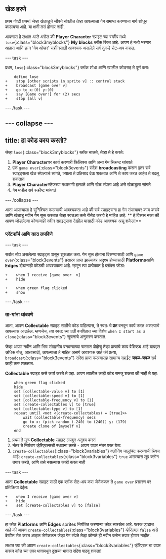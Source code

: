 ## खेळ हरणे

प्रथम गोष्टी प्रथम! जेव्हा खेळाडूचे जीवने संपतील तेव्हा आपल्याला गेम समाप्त करण्याचा मार्ग शोधून काढायचा आहे. या क्षणी तसं होणार नाही.

आपणास हे लक्षात आले असेल की **Player Character** स्प्राइट च्या स्क्रीप मध्ये `lose`{:class="block3myblocks"} **My blocks** ब्लॉक रिक्त आहे. आपण हे मध्ये भरणार आहात आणि छान 'गेम ओव्हर' स्क्रीनसाठी आवश्यक असलेले सर्व तुकडे सेट-अप कराल.

\--- task \---

प्रथम, `lose`{:class="block3myblocks"} ब्लॉक शोधा आणि खालील कोडसह ते पूर्ण करा:

```blocks3
    define lose
+    stop [other scripts in sprite v] :: control stack
+    broadcast [game over v]
+    go to x:(0) y:(0)
+    say [Game over!] for (2) secs
+    stop [all v]
```

\--- /task \---

## \--- collapse \---

## title: हा कोड काय करतो?

जेव्हा `lose`{:class="block3myblocks"} ब्लॉक चालते, तेव्हा ते हे करते:

1. **Player Character**वर कार्य करणारी फिज़िक्स आणि अन्य गेम स्क्रिप्ट थांबवते
2. एक `game over`{:class="block3events"} संदेश **broadcasting** करून इतर सर्व स्प्राइट्सला खेळ संपल्याचे सांगते, ज्याला ते प्रतिसाद देऊ शकतात आणि ते काय करत आहेत ते बदलू शकतात
3. **Player Character**स्टेजच्या मध्यभागी हलवते आणि खेळ संपला आहे असे खेळाडूला सांगते
4. गेम मधील सर्व स्क्रीप्ट थांबवते

\--- /collapse \---

आता आपल्याला हे सुनिश्चित करण्याची आवश्यकता आहे की सर्व स्प्राइट्सना हा गेम संपल्यावर काय करावे आणि खेळाडू नवीन गेम सुरू करतात तेव्हा स्वतःला कसे रीसेट करावे हे माहित आहे. ** हे विसरू नका की आपण जोडलेल्या कोणत्याही नवीन स्प्राइट्सना देखील यासाठी कोड आवश्यक असू शकेल!**

### प्लॅटफॉर्म आणि काठ लपविणे

\--- task \---

सर्वात सोप असलेल्या स्प्राइट्स पासून शुरुआत करा. गेम सुरू होताना दिसण्यासाठी आणि `game over`{:class="block3events"} प्रसारण प्राप्त झाल्यावर अदृश्य होण्यासाठी **Platforms**आणि **Edges** दोघांनाही कोडची आवश्यकता आहे. म्हणून त्या प्रत्येकात हे ब्लॉक्स जोडा:

```blocks3
+    when I receive [game over  v]
+    hide
```

```blocks3
+    when green flag clicked
+    show
```

\--- /task \---

### ता-यांना थांबवणे

आता, आपण **Collectable** स्प्राइट साठीचे कोड पाहिल्यास, ते स्वतः चे **प्रत** बनवून कार्य करत असल्याचे आपल्यास आढळेल. म्हणजेच, त्या स्वत: च्या प्रती बनवितात ज्या विशेष `when I start as a clone`{:class="block3events"} सूचनांचे अनुसरण करतात.

जेव्हा आपण नवीन आणि भिन्न संग्रहणीय बनवण्याच्या चरणात पोहोचु तेव्हा प्रत्यांचे काय वैशिष्ठ्य आहे याबद्दल अधिक बोलू. आत्तासाठी, आपल्याला हे माहित असणे आवश्यक आहे की प्रत्या, `broadcast`{:class="block3events"} संदेश प्राप्त करण्यासह सामान्य स्प्राईट **जवळ-जवळ** सर्व काही करु शकतात.

**Collectable** स्प्राइट कसे कार्य करते ते पहा. आपण त्यातील काही कोड समजू शकता की नाही ते पहा:

```blocks3
    when green flag clicked
    hide
    set [collectable-value v] to [1]
    set [collectable-speed v] to [1]
    set [collectable-frequency v] to [1]
    set [create-collectables v] to [true]
    set [collectable-type v] to [1]
    repeat until <not <(create-collectables) = [true]>>
        wait (collectable-frequency) secs
        go to x: (pick random (-240) to (240)) y: (179)
        create clone of [myself v]
    end
```

1. प्रथम ते मूळ **Collectable** स्प्राइट लपवून अदृश्य करतं
2. नंतर ते नियंत्रण व्हेरिएबल्सची स्थापना करते - आपण यावर नंतर परत येऊ
3. `create-collectables`{:class="block3variables"} क्लोनिंग चालू/बंद करण्याची स्विच आहे: `create-collectables`{:class="block3variables"} `true` असल्यास लूप क्लोन तयार करते, आणि तसे नसल्यास काही करत नाही

\--- task \---

आता **Collectable** स्प्राइट साठी एक ब्लॉक सेट-अप करा जेणेकरून ते `game over` प्रसारण वर प्रतिक्रिया देईल:

```blocks3
+    when I receive [game over v]
+    hide
+    set [create-collectables v] to [false]
```

\--- /task \---

हा कोड **Platforms** आणि **Edges** sprites नियंत्रित करणार्‍या कोड सारखेच आहे. फरक एवढाच आहे की आपण `create-collectables`{:class="block3variables"} व्हेरिएबल `false` असे देखील सेट करत आहात जेणेकरून जेव्हा गेम संपते तेव्हा कोणते ही नवीन क्लोन तयार होणार नाहीत.

लक्षात घ्या की आपण `create-collectables`{:class="block3variables"} व्हॅरिएबल चा वापर करून कोड च्या एका भागामधून दुसर्‍या भागात संदेश पाठवू शकता!